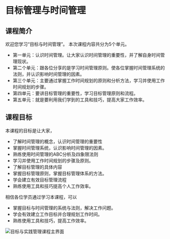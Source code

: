 # 目标管理与时间管理

## 课程简介

欢迎您学习“目标与时间管理”。
本次课程内容共分为5个单元。

* 第一单元：认识时间管理。让大家认识时间管理的重要性，并了解自身时间管理现状。
* 第二个单元：跟各位分享的是学习时间管理原则。使各位掌握时间管理系统的法则，并认识影响时间管理的因素。
* 第三个单元：主要通过掌握工作时间规划的原则和分析方法，学习并使用工作时间规划的步骤。
* 第四单元：要讲目标管理的重要性，学习目标管理原则和流程。
* 第五单元：就是要利用我们学到的工具和技巧，提高大家工作效率。

## 课程目标

本课程的目标是让大家，

* 了解时间管理的概念，认识时间管理的重要性
* 掌握时间管理系统，认识影响时间管理的因素。
* 熟练使用时间管理的ABC分析及四象限法则
* 学习并使用工作时间规划的步骤及原则。
* 了解目标管理的具体内容
* 掌握目标管理原则，掌握目标管理体系的方法。
* 学会建立有效目标管理流程
* 熟练使用工具和技巧提高个人工作效率。

相信各位学员通过学习本课程，可以

* 掌握目标与时间管理的系统与法则，解决工作问题。
* 学会有效建立工作目标并合理规划工作时间。
* 熟练使用工具和技巧，提高工作效率。


![目标与实践管理课程主界面](http://static.asmatrix.com/ImageLib/11-产品截图/course/cs-objective.png)
